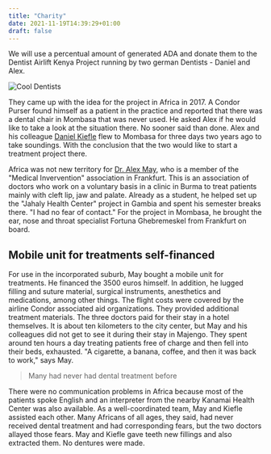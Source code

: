 ```yaml
---
title: "Charity"
date: 2021-11-19T14:39:29+01:00
draft: false
---
```

We will use a percentual amount of generated ADA and donate them to the Dentist Airlift Kenya Project running by two german Dentists - Daniel and Alex.

![Cool Dentists](/img/cool-dentists.jpg "Cool Dentists")

They came up with the idea for the project in Africa in 2017. A Condor Purser found himself as a patient in the practice and reported that there was a dental chair in Mombasa that was never used. He asked Alex if he would like to take a look at the situation there. No sooner said than done. Alex and his colleague [Daniel Kiefle](http://zahnarzt-kifle.de/) flew to Mombasa for three days two years ago to take soundings. With the conclusion that the two would like to start a treatment project there. 

Africa was not new territory for [Dr. Alex May](https://dr-may.com/), who is a member of the "Medical Invervention" association in Frankfurt. This is an association of doctors who work on a voluntary basis in a clinic in Burma to treat patients mainly with cleft lip, jaw and palate. Already as a student, he helped set up the "Jahaly Health Center" project in Gambia and spent his semester breaks there. "I had no fear of contact." For the project in Mombasa, he brought the ear, nose and throat specialist Fortuna Ghebremeskel from Frankfurt on board.

## Mobile unit for treatments self-financed 

For use in the incorporated suburb, May bought a mobile unit for treatments. He financed the 3500 euros himself. In addition, he lugged filling and suture material, surgical instruments, anesthetics and medications, among other things.
The flight costs were covered by the airline Condor associated aid organizations. They provided additional treatment materials. The three doctors paid for their stay in a hotel themselves. 
It is about ten kilometers to the city center, but May and his colleagues did not get to see it during their stay in Majengo. They spent around ten hours a day treating patients free of charge and then fell into their beds, exhausted. "A cigarette, a banana, coffee, and then it was back to work," says May.

> Many had never had dental treatment before

There were no communication problems in Africa because most of the patients spoke English and an interpreter from the nearby Kanamai Health Center was also available. As a well-coordinated team, May and Kiefle assisted each other. Many Africans of all ages, they said, had never received dental treatment and had corresponding fears, but the two doctors allayed those fears. May and Kiefle gave teeth new fillings and also extracted them. No dentures were made.
